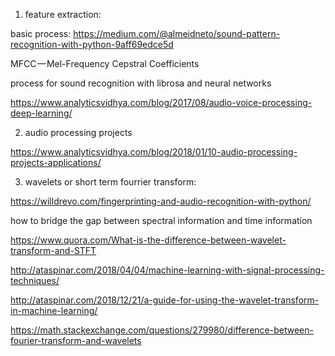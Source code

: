 

1) feature extraction:

basic process: https://medium.com/@almeidneto/sound-pattern-recognition-with-python-9aff69edce5d

MFCC — Mel-Frequency Cepstral Coefficients


process for sound recognition with librosa and neural networks

https://www.analyticsvidhya.com/blog/2017/08/audio-voice-processing-deep-learning/


2) audio processing projects

https://www.analyticsvidhya.com/blog/2018/01/10-audio-processing-projects-applications/


3) wavelets or short term fourrier transform:


https://willdrevo.com/fingerprinting-and-audio-recognition-with-python/


how to bridge the gap between spectral information and time information

https://www.quora.com/What-is-the-difference-between-wavelet-transform-and-STFT

http://ataspinar.com/2018/04/04/machine-learning-with-signal-processing-techniques/

http://ataspinar.com/2018/12/21/a-guide-for-using-the-wavelet-transform-in-machine-learning/

https://math.stackexchange.com/questions/279980/difference-between-fourier-transform-and-wavelets
